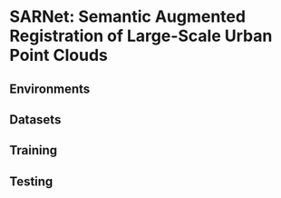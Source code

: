 # SARNet: Semantic Augmented Registration of Large-Scale Urban Point Clouds

## Environments

## Datasets

## Training

## Testing
